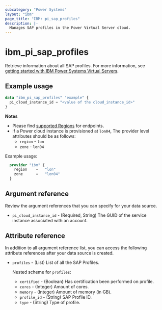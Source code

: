 ```yaml
---
subcategory: "Power Systems"
layout: "ibm"
page_title: "IBM: pi_sap_profiles"
description: |-
  Manages SAP profiles in the Power Virtual Server cloud.
---
```


# ibm_pi_sap_profiles
Retrieve information about all SAP profiles. For more information, see [getting started with IBM Power Systems Virtual Servers](https://cloud.ibm.com/docs/power-iaas?topic=power-iaas-getting-started).

## Example usage
```terraform
data "ibm_pi_sap_profiles" "example" {
  pi_cloud_instance_id = "<value of the cloud_instance_id>"
}
```

**Notes**
- Please find [supported Regions](https://cloud.ibm.com/apidocs/power-cloud#endpoint) for endpoints.
- If a Power cloud instance is provisioned at `lon04`, The provider level attributes should be as follows:
  - `region` - `lon`
  - `zone` - `lon04`

Example usage:
  ```terraform
    provider "ibm" {
      region    =   "lon"
      zone      =   "lon04"
    }
  ```
  
## Argument reference
Review the argument references that you can specify for your data source.

- `pi_cloud_instance_id` - (Required, String) The GUID of the service instance associated with an account.

## Attribute reference
In addition to all argument reference list, you can access the following attribute references after your data source is created.

- `profiles` - (List) List of all the SAP Profiles.

  Nested scheme for `profiles`:
  - `certified` - (Boolean) Has certification been performed on profile.
  - `cores` - (Integer) Amount of cores.
  - `memory` - (Integer) Amount of memory (in GB).
  - `profile_id` - (String) SAP Profile ID.
  - `type` - (String) Type of profile.
